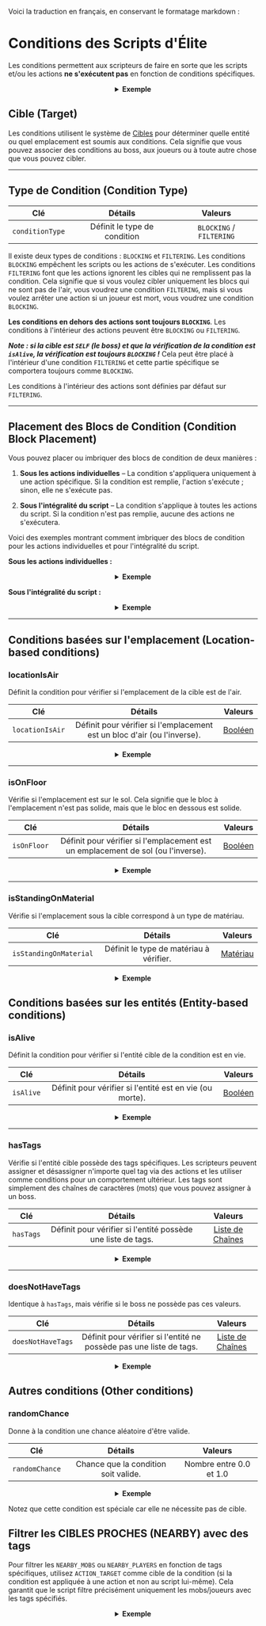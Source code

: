 Voici la traduction en français, en conservant le formatage markdown :

# Conditions des Scripts d'Élite

Les conditions permettent aux scripteurs de faire en sorte que les scripts et/ou les actions **ne s'exécutent pas** en fonction de conditions spécifiques.

<div align="center">

<details>

<summary><b>Exemple</b></summary>

<div align="left">

```yaml
eliteScript:
  Example:
    Events:
    - EliteMobDamagedByPlayerEvent
    Conditions:
      isAlive: true
      conditionType: BLOCKING
      Target:
        targetType: SELF
    Actions:
    - action: PLACE_BLOCK
      Target:
        targetType: DIRECT_TARGET
      duration: 20
      material: DIRT
      offset: 0,3,0
      Conditions:
        locationIsAir: true
        conditionType: BLOCKING
        Target:
          targetType: ACTION_TARGET
    Cooldowns:
      local: 60
      global: 20
```

Dans cet exemple, le script `Example` ne s'exécutera que si l'élite est toujours en vie, et ne placera un bloc de terre 3 blocs au-dessus de l'emplacement de l'élite que si ce bloc est un bloc d'air. Les actions individuelles peuvent avoir des conditions individuelles.

</div>

</details>

</div>

## Cible (Target)

Les conditions utilisent le système de [Cibles]($language$/elitemobs/elitescript_targets.md) pour déterminer quelle entité ou quel emplacement est soumis aux conditions. Cela signifie que vous pouvez associer des conditions au boss, aux joueurs ou à toute autre chose que vous pouvez cibler.

---

## Type de Condition (Condition Type)

| Clé | Détails | Valeurs |
| --- | :-: | :-: |
| `conditionType` | Définit le type de condition | `BLOCKING` / `FILTERING` |

Il existe deux types de conditions : `BLOCKING` et `FILTERING`. Les conditions `BLOCKING` empêchent les scripts ou les actions de s'exécuter. Les conditions `FILTERING` font que les actions ignorent les cibles qui ne remplissent pas la condition. Cela signifie que si vous voulez cibler uniquement les blocs qui ne sont pas de l'air, vous voudrez une condition `FILTERING`, mais si vous voulez arrêter une action si un joueur est mort, vous voudrez une condition `BLOCKING`.

**Les conditions en dehors des actions sont toujours `BLOCKING`**. Les conditions à l'intérieur des actions peuvent être `BLOCKING` ou `FILTERING`.

_**Note : si la cible est `SELF` (le boss) et que la vérification de la condition est `isAlive`, la vérification est toujours `BLOCKING` !**_ Cela peut être placé à l'intérieur d'une condition `FILTERING` et cette partie spécifique se comportera toujours comme `BLOCKING`.

Les conditions à l'intérieur des actions sont définies par défaut sur `FILTERING`.

---

## Placement des Blocs de Condition (Condition Block Placement)

Vous pouvez placer ou imbriquer des blocs de condition de deux manières :

1. **Sous les actions individuelles** – La condition s'appliquera uniquement à une action spécifique. Si la condition est remplie, l'action s'exécute ; sinon, elle ne s'exécute pas.

2. **Sous l'intégralité du script** – La condition s'applique à toutes les actions du script. Si la condition n'est pas remplie, aucune des actions ne s'exécutera.

Voici des exemples montrant comment imbriquer des blocs de condition pour les actions individuelles et pour l'intégralité du script.

**Sous les actions individuelles :**

<div align="center">

<details>

<summary><b>Exemple</b></summary>

<div align="left">

```yaml
eliteScript:
  Example:
    Events:
    - EliteMobDamagedByPlayerEvent
    Actions:
    - action: MESSAGE
      Target:
        targetType: NEARBY_PLAYERS
        range: 10
      sValue: "&2Hello World!"
    - action: SET_WEATHER
      Target:
        targetType: SELF
      weather: THUNDER
      duration: 120
      Conditions:
        conditionType: BLOCKING
        locationIsAir: true
        Target:
          targetType: SELF
          offset: "0,3,0"
```

Vérifie si l'emplacement 2 blocs au-dessus de l'endroit où se tient le boss est de l'air et si c'est le cas, exécute l'action SET_WEATHER lorsque le mob est touché. Sinon, bloque l'action SET_WEATHER. Mais le boss exécutera toujours l'action MESSAGE lorsqu'il est touché car aucune condition ne lui est appliquée.

</div>

</details>

</div>

**Sous l'intégralité du script :**

<div align="center">

<details>

<summary><b>Exemple</b></summary>

<div align="left">

```yaml
eliteScript:
  Example:
    Events:
    - EliteMobDamagedByPlayerEvent
    Actions:
    - action: MESSAGE
      Target:
        targetType: NEARBY_PLAYERS
        range: 10
      sValue: "&2Hello World!"
    - action: SET_WEATHER
      Target:
        targetType: SELF
      weather: THUNDER
      duration: 120
    Conditions:
      conditionType: BLOCKING
      locationIsAir: true
      Target:
        targetType: SELF
        offset: "0,3,0"
```

Si le bloc situé deux espaces au-dessus de l'endroit où se tient le boss est de l'air, alors autorise tous les scripts à s'exécuter lorsque le mob est touché. Sinon, bloque l'exécution de l'intégralité du script, y compris les actions SET_WEATHER et MESSAGE.

</div>

</details>

</div>

---

## Conditions basées sur l'emplacement (Location-based conditions)

### locationIsAir

Définit la condition pour vérifier si l'emplacement de la cible est de l'air.

| Clé | Détails | Valeurs |
| --- | :-: |:-------------------:|
| `locationIsAir` | Définit pour vérifier si l'emplacement est un bloc d'air (ou l'inverse). | [Booléen](#boolean) |

<div align="center">

<details>

<summary><b>Exemple</b></summary>

<div align="left">

```yaml
eliteScript:
  Example:
    Events:
    - EliteMobDamagedByPlayerEvent
    Actions:
    - action: SET_WEATHER
      Target:
        targetType: SELF
      weather: THUNDER
      duration: 120
      Conditions:
        conditionType: BLOCKING
        locationIsAir: true
        Target:
          targetType: SELF
          offset: "0,3,0"
```

Vérifie si l'emplacement 2 blocs au-dessus de l'endroit où se tient le boss est de l'air et si c'est le cas, ne bloque pas l'exécution du script météo lorsque le mob est touché. Sinon, bloque l'action.

</div>

</details>

</div>

---

### isOnFloor

Vérifie si l'emplacement est sur le sol. Cela signifie que le bloc à l'emplacement n'est pas solide, mais que le bloc en dessous est solide.

| Clé | Détails | Valeurs |
| --- | :-: | :-: |
| `isOnFloor` | Définit pour vérifier si l'emplacement est un emplacement de sol (ou l'inverse). | [Booléen](#boolean) |

<div align="center">

<details>

<summary><b>Exemple</b></summary>

<div align="left">

```yaml
eliteScript:
  Example:
    Events:
    - EliteMobDamagedByPlayerEvent
    Actions:
    - action: SET_WEATHER
      Target:
        targetType: SELF
      weather: THUNDER
      duration: 120
      Conditions:
        conditionType: BLOCKING
        isOnFloor: true
        Target:
          targetType: SELF
```

Vérifie si le boss est sur un bloc solide, si c'est le cas, exécute le script sinon bloque l'exécution du script.

</div>

</details>

</div>

---

### isStandingOnMaterial

Vérifie si l'emplacement sous la cible correspond à un type de matériau.

| Clé | Détails | Valeurs |
| --- |:-----------------------------------------------:|:---------------------:|
| `isStandingOnMaterial` | Définit le type de matériau à vérifier. | [Matériau](#material) |

<div align="center">

<details>

<summary><b>Exemple</b></summary>

<div align="left">

```yaml
eliteScript:
  Example:
    Events:
    - EliteMobDamagedByPlayerEvent
    Actions:
    - action: SET_WEATHER
      Target:
        targetType: SELF
      weather: THUNDER
      duration: 120
      Conditions:
        conditionType: BLOCKING
        isStandingOnMaterial: BIRCH_WOOD
        Target:
          targetType: SELF
```

Ne s'exécutera que si le boss se tient sur un bloc de BIRCH_WOOD, sinon le script sera bloqué.

</div>

</details>

</div>

## Conditions basées sur les entités (Entity-based conditions)

### isAlive

Définit la condition pour vérifier si l'entité cible de la condition est en vie.

| Clé | Détails | Valeurs |
| --- | :-: | :-: |
| `isAlive` | Définit pour vérifier si l'entité est en vie (ou morte). | [Booléen](#boolean) |

<div align="center">

<details>

<summary><b>Exemple</b></summary>

<div align="left">

```yaml
eliteScript:
  Example:
    Events:
    - EliteMobDamagedByPlayerEvent
    Actions:
    - action: SET_WEATHER
      Target:
        targetType: SELF
      weather: THUNDER
      duration: 120
      Conditions:
        conditionType: BLOCKING
        isAlive: true
        Target:
          targetType: SELF
```

Ne s'exécutera que si le boss est actuellement en vie, sinon le script sera bloqué.

</div>

</details>

</div>

---

### hasTags

Vérifie si l'entité cible possède des tags spécifiques. Les scripteurs peuvent assigner et désassigner n'importe quel tag via des actions et les utiliser comme conditions pour un comportement ultérieur. Les tags sont simplement des chaînes de caractères (mots) que vous pouvez assigner à un boss.

| Clé | Détails | Valeurs |
| --- | :-: |:---------------------------:|
| `hasTags` | Définit pour vérifier si l'entité possède une liste de tags. | [Liste de Chaînes](#string_list) |

<div align="center">

<details>

<summary><b>Exemple</b></summary>

<div align="left">

```yaml
eliteScript:
  Example:
    Events:
    - EliteMobDamagedByPlayerEvent
    Actions:
    - action: SET_WEATHER
      Target:
        targetType: SELF
      weather: THUNDER
      duration: 120
      Conditions:
        conditionType: BLOCKING
        hasTags:
        - isCool
        - hasANiceBeard
        Target:
          targetType: SELF
```

Ne s'exécutera que si le boss possède les tags "isCool" et "hasANiceBeard", sinon le script sera bloqué.

</div>

</details>

</div>

---

### doesNotHaveTags

Identique à `hasTags`, mais vérifie si le boss ne possède pas ces valeurs.

| Clé | Détails | Valeurs |
| --- | :-: | :-: |
| `doesNotHaveTags` | Définit pour vérifier si l'entité ne possède pas une liste de tags. | [Liste de Chaînes](#string_list) |

<div align="center">

<details>

<summary><b>Exemple</b></summary>

<div align="left">

```yaml
eliteScript:
  Example:
    Events:
    - EliteMobDamagedByPlayerEvent
    Actions:
    - action: SET_WEATHER
      Target:
        targetType: SELF
      weather: THUNDER
      duration: 120
      Conditions:
        conditionType: BLOCKING
        doesNotHaveTags:
        - isStinky
        - isSus
        Target:
          targetType: SELF
```

Ne s'exécutera que si le boss ne possède pas les tags "isStinky" et "isSus", sinon le script sera bloqué.

</div>

</details>

</div>

## Autres conditions (Other conditions)

### randomChance

Donne à la condition une chance aléatoire d'être valide.

| Clé | Détails | Valeurs |
| --- | :-: | :-: |
| `randomChance` | Chance que la condition soit valide. | Nombre entre 0.0 et 1.0 |

<div align="center">

<details>

<summary><b>Exemple</b></summary>

<div align="left">

```yaml
eliteScript:
  Example:
    Events:
    - EliteMobDamagedByPlayerEvent
    Actions:
    - action: SET_WEATHER
      Target:
        targetType: SELF
      weather: THUNDER
      duration: 120
      Conditions:
        conditionType: BLOCKING
        randomChance: 0.1
        Target: # Non requis
          targetType: SELF # Non requis
```

Cela donnera au script une chance de 10% de s'exécuter, sinon le script sera bloqué.

</div>

</details>

</div>

Notez que cette condition est spéciale car elle ne nécessite pas de cible.

## Filtrer les CIBLES PROCHES (NEARBY) avec des tags

Pour filtrer les `NEARBY_MOBS` ou `NEARBY_PLAYERS` en fonction de tags spécifiques, utilisez `ACTION_TARGET` comme cible de la condition (si la condition est appliquée à une action et non au script lui-même). Cela garantit que le script filtre précisément uniquement les mobs/joueurs avec les tags spécifiés.

<div align="center">

<details>

<summary><b>Exemple</b></summary>

<div align="left">

```yaml
eliteScript:
  Example:
    Actions:
    - action: SET_MOB_AI
      Target:
        targetType: NEARBY_MOBS
        range: 40
      bValue: false
      Conditions:
        conditionType: FILTERING
        hasTags:
          - TurnOff
        Target:
          targetType: ACTION_TARGET
```

Ce script recherchera tous les mobs proches ayant le tag `TurnOff` et s'ils ont le tag, il désactivera leur IA.

</div>

</details>

</div>